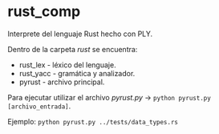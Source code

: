 # rust_comp
Interprete del lenguaje Rust hecho con PLY.

Dentro de la carpeta _rust_ se encuentra: 
- rust_lex - léxico del lenguaje.
- rust_yacc - gramática y analizador.
- pyrust - archivo principal.

Para ejecutar utilizar el archivo _pyrust.py_ -> `python pyrust.py [archivo_entrada]`.

Ejemplo: `python pyrust.py ../tests/data_types.rs`
